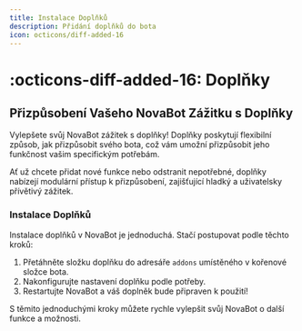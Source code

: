 ```yaml
---
title: Instalace Doplňků
description: Přidání doplňků do bota
icon: octicons/diff-added-16
---
```


# :octicons-diff-added-16: **Doplňky**

## Přizpůsobení Vašeho NovaBot Zážitku s Doplňky

Vylepšete svůj NovaBot zážitek s doplňky! Doplňky poskytují flexibilní způsob, jak přizpůsobit svého bota, což vám umožní přizpůsobit jeho funkčnost vašim specifickým potřebám.

Ať už chcete přidat nové funkce nebo odstranit nepotřebné, doplňky nabízejí modulární přístup k přizpůsobení, zajišťující hladký a uživatelsky přívětivý zážitek.

### Instalace Doplňků

Instalace doplňků v NovaBot je jednoduchá. Stačí postupovat podle těchto kroků:

1. Přetáhněte složku doplňku do adresáře `addons` umístěného v kořenové složce bota.
2. Nakonfigurujte nastavení doplňku podle potřeby.
3. Restartujte NovaBot a váš doplněk bude připraven k použití!

S těmito jednoduchými kroky můžete rychle vylepšit svůj NovaBot o další funkce a možnosti.